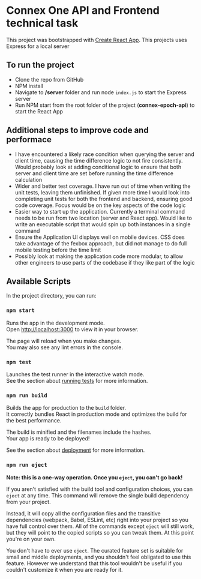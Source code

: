 # Connex One API and Frontend technical task

This project was bootstrapped with [Create React App](https://github.com/facebook/create-react-app).
This projects uses Express for a local server

## To run the project
- Clone the repo from GitHub
- NPM install
- Navigate to **/server** folder and run node `index.js` to start the Express server
- Run NPM start from the root folder of the project (**connex-epoch-api**) to start the React App


## Additional steps to improve code and performace
- I have encountered a likely race condition when querying the server and client time, causing the time difference logic to not fire consistently. Would probably look at adding conditional logic to ensure that both server and client time are set before running the time difference calculation
- Wider and better test coverage. I have run out of time when writing the unit tests, leaving them unfinished. If given more time I would look into completing unit tests for both the frontend and backend, ensuring good code coverage. Focus would be on the key aspects of the code logic
- Easier way to start up the application. Currently a terminal command needs to be run from two location (server and React app). Would like to write an executable script that would spin up both instances in a single command
- Ensure the Application UI displays well on mobile devices. CSS does take advantage of the fexbox approach, but did not manage to do full mobile testing before the time limit
- Possibly look at making the application code more modular, to allow other engineers to use parts of the codebase if they like part of the logic

## Available Scripts

In the project directory, you can run:

### `npm start`

Runs the app in the development mode.\
Open [http://localhost:3000](http://localhost:3000) to view it in your browser.

The page will reload when you make changes.\
You may also see any lint errors in the console.

### `npm test`

Launches the test runner in the interactive watch mode.\
See the section about [running tests](https://facebook.github.io/create-react-app/docs/running-tests) for more information.

### `npm run build`

Builds the app for production to the `build` folder.\
It correctly bundles React in production mode and optimizes the build for the best performance.

The build is minified and the filenames include the hashes.\
Your app is ready to be deployed!

See the section about [deployment](https://facebook.github.io/create-react-app/docs/deployment) for more information.

### `npm run eject`

**Note: this is a one-way operation. Once you `eject`, you can't go back!**

If you aren't satisfied with the build tool and configuration choices, you can `eject` at any time. This command will remove the single build dependency from your project.

Instead, it will copy all the configuration files and the transitive dependencies (webpack, Babel, ESLint, etc) right into your project so you have full control over them. All of the commands except `eject` will still work, but they will point to the copied scripts so you can tweak them. At this point you're on your own.

You don't have to ever use `eject`. The curated feature set is suitable for small and middle deployments, and you shouldn't feel obligated to use this feature. However we understand that this tool wouldn't be useful if you couldn't customize it when you are ready for it.

